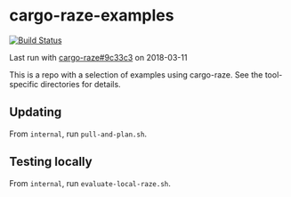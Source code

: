 # cargo-raze-examples

[![Build Status](https://travis-ci.org/acmcarther/cargo-raze-examples.svg?branch=master)](https://travis-ci.org/acmcarther/cargo-raze-examples)

Last run with [cargo-raze#9c33c3](http://github.com/google/cargo-raze/commit/9c33c3b251aaf43d5070d9c1bd37a6b623599f54) on 2018-03-11

This is a repo with a selection of examples using cargo-raze. See the
tool-specific directories for details.

## Updating

From `internal`, run `pull-and-plan.sh`.

## Testing locally

From `internal`, run `evaluate-local-raze.sh`.
